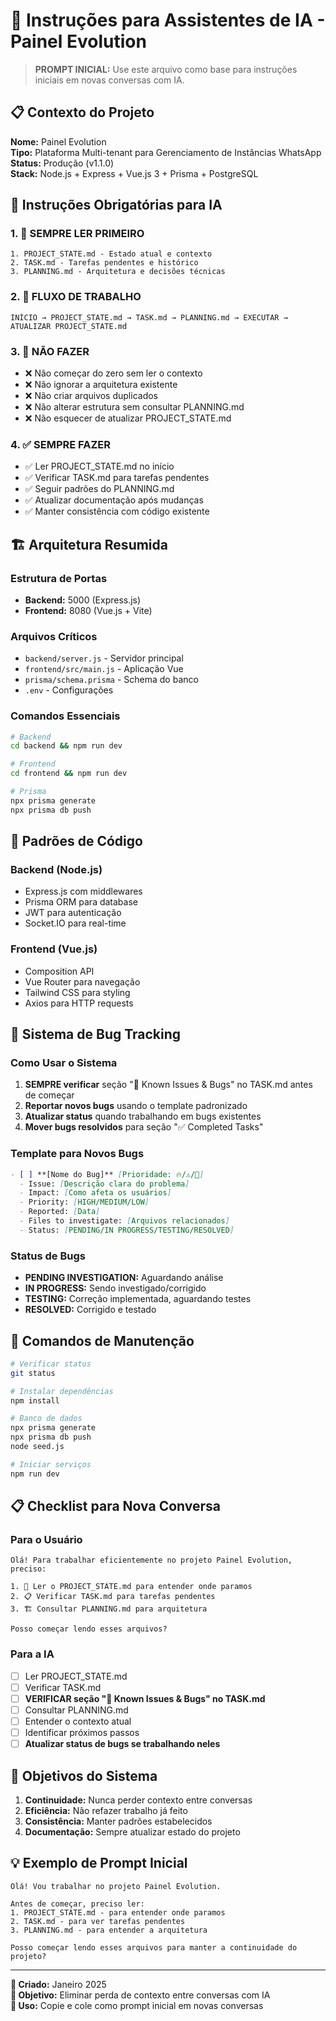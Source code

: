 # 🤖 Instruções para Assistentes de IA - Painel Evolution

> **PROMPT INICIAL:** Use este arquivo como base para instruções iniciais em novas conversas com IA.

## 📋 Contexto do Projeto

**Nome:** Painel Evolution  
**Tipo:** Plataforma Multi-tenant para Gerenciamento de Instâncias WhatsApp  
**Status:** Produção (v1.1.0)  
**Stack:** Node.js + Express + Vue.js 3 + Prisma + PostgreSQL  

## 🎯 Instruções Obrigatórias para IA

### 1. 📖 SEMPRE LER PRIMEIRO
```
1. PROJECT_STATE.md - Estado atual e contexto
2. TASK.md - Tarefas pendentes e histórico
3. PLANNING.md - Arquitetura e decisões técnicas
```

### 2. 🔄 FLUXO DE TRABALHO
```
INÍCIO → PROJECT_STATE.md → TASK.md → PLANNING.md → EXECUTAR → ATUALIZAR PROJECT_STATE.md
```

### 3. 🚫 NÃO FAZER
- ❌ Não começar do zero sem ler o contexto
- ❌ Não ignorar a arquitetura existente
- ❌ Não criar arquivos duplicados
- ❌ Não alterar estrutura sem consultar PLANNING.md
- ❌ Não esquecer de atualizar PROJECT_STATE.md

### 4. ✅ SEMPRE FAZER
- ✅ Ler PROJECT_STATE.md no início
- ✅ Verificar TASK.md para tarefas pendentes
- ✅ Seguir padrões do PLANNING.md
- ✅ Atualizar documentação após mudanças
- ✅ Manter consistência com código existente

## 🏗️ Arquitetura Resumida

### Estrutura de Portas
- **Backend:** 5000 (Express.js)
- **Frontend:** 8080 (Vue.js + Vite)

### Arquivos Críticos
- `backend/server.js` - Servidor principal
- `frontend/src/main.js` - Aplicação Vue
- `prisma/schema.prisma` - Schema do banco
- `.env` - Configurações

### Comandos Essenciais
```bash
# Backend
cd backend && npm run dev

# Frontend  
cd frontend && npm run dev

# Prisma
npx prisma generate
npx prisma db push
```

## 📝 Padrões de Código

### Backend (Node.js)
- Express.js com middlewares
- Prisma ORM para database
- JWT para autenticação
- Socket.IO para real-time

### Frontend (Vue.js)
- Composition API
- Vue Router para navegação
- Tailwind CSS para styling
- Axios para HTTP requests

## 🐛 Sistema de Bug Tracking

### Como Usar o Sistema
1. **SEMPRE verificar** seção "🐛 Known Issues & Bugs" no TASK.md antes de começar
2. **Reportar novos bugs** usando o template padronizado
3. **Atualizar status** quando trabalhando em bugs existentes
4. **Mover bugs resolvidos** para seção "✅ Completed Tasks"

### Template para Novos Bugs
```markdown
- [ ] **[Nome do Bug]** [Prioridade: 🔥/⚠️/📝]
  - Issue: [Descrição clara do problema]
  - Impact: [Como afeta os usuários]
  - Priority: [HIGH/MEDIUM/LOW]
  - Reported: [Data]
  - Files to investigate: [Arquivos relacionados]
  - Status: [PENDING/IN PROGRESS/TESTING/RESOLVED]
```

### Status de Bugs
- **PENDING INVESTIGATION:** Aguardando análise
- **IN PROGRESS:** Sendo investigado/corrigido
- **TESTING:** Correção implementada, aguardando testes
- **RESOLVED:** Corrigido e testado

## 🔧 Comandos de Manutenção

```bash
# Verificar status
git status

# Instalar dependências
npm install

# Banco de dados
npx prisma generate
npx prisma db push
node seed.js

# Iniciar serviços
npm run dev
```

## 📋 Checklist para Nova Conversa

### Para o Usuário
```
Olá! Para trabalhar eficientemente no projeto Painel Evolution, preciso:

1. 📖 Ler o PROJECT_STATE.md para entender onde paramos
2. 📋 Verificar TASK.md para tarefas pendentes  
3. 🏗️ Consultar PLANNING.md para arquitetura

Posso começar lendo esses arquivos?
```

### Para a IA
- [ ] Ler PROJECT_STATE.md
- [ ] Verificar TASK.md
- [ ] **VERIFICAR seção "🐛 Known Issues & Bugs" no TASK.md**
- [ ] Consultar PLANNING.md
- [ ] Entender o contexto atual
- [ ] Identificar próximos passos
- [ ] **Atualizar status de bugs se trabalhando neles**

## 🎯 Objetivos do Sistema

1. **Continuidade:** Nunca perder contexto entre conversas
2. **Eficiência:** Não refazer trabalho já feito
3. **Consistência:** Manter padrões estabelecidos
4. **Documentação:** Sempre atualizar estado do projeto

## 💡 Exemplo de Prompt Inicial

```
Olá! Vou trabalhar no projeto Painel Evolution. 

Antes de começar, preciso ler:
1. PROJECT_STATE.md - para entender onde paramos
2. TASK.md - para ver tarefas pendentes
3. PLANNING.md - para entender a arquitetura

Posso começar lendo esses arquivos para manter a continuidade do projeto?
```

---

**📅 Criado:** Janeiro 2025  
**🎯 Objetivo:** Eliminar perda de contexto entre conversas com IA  
**🔄 Uso:** Copie e cole como prompt inicial em novas conversas